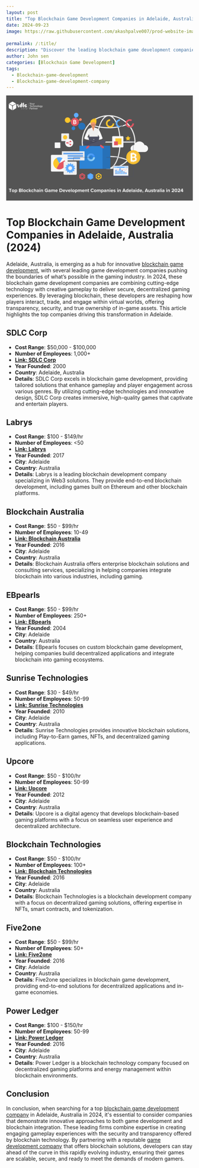```yaml
---
layout: post
title: "Top Blockchain Game Development Companies in Adelaide, Australia in 2024"
date: 2024-09-23
image: https://raw.githubusercontent.com/akashpalve007/prod-website-images/b8d619bc45bc2833f0859f92515cced9da43e6b3/Top%20Blockchain%20Game%20Development%20Companies%20in%20Adelaide%2C%20Australia%20in%202024.png?raw=true

permalink: /:title/
description: "Discover the leading blockchain game development companies in Adelaide, Australia, shaping the future of gaming in 2024."
author: John sen
categories: [Blockchain Game Development]
tags:
  - Blockchain-game-development
  - Blockchain-game-development-company
---
```

![Blockchain game development](https://raw.githubusercontent.com/akashpalve007/prod-website-images/b8d619bc45bc2833f0859f92515cced9da43e6b3/Top%20Blockchain%20Game%20Development%20Companies%20in%20Adelaide%2C%20Australia%20in%202024.png?raw=true)
 

# Top Blockchain Game Development Companies in Adelaide, Australia (2024)

Adelaide, Australia, is emerging as a hub for innovative <span
            class="c1"><a class="c4"
                href="https://www.google.com/url?q=https://sdlccorp.com/services/games/blockchain-game-development-company/&amp;sa=D&amp;source=editors&amp;ust=1724410720621983&amp;usg=AOvVaw3sobKdvIeR6WedIPsg5Add">blockchain
                game development</a></span>, with several leading game development companies pushing the boundaries of what’s possible in the gaming industry. In 2024, these blockchain game development companies are combining cutting-edge technology with creative gameplay to deliver secure, decentralized gaming experiences. By leveraging blockchain, these developers are reshaping how players interact, trade, and engage within virtual worlds, offering transparency, security, and true ownership of in-game assets. This article highlights the top companies driving this transformation in Adelaide.

## SDLC Corp

- **Cost Range**: $50,000 - $100,000  
- **Number of Employees**: 1,000+  
- **[Link: SDLC Corp](https://sdlccorp.com/)**  
- **Year Founded**: 2000  
- **Country**: Adelaide, Australia  
- **Details**: SDLC Corp excels in blockchain game development, providing tailored solutions that enhance gameplay and player engagement across various genres. By utilizing cutting-edge technologies and innovative design, SDLC Corp creates immersive, high-quality games that captivate and entertain players.

## Labrys

- **Cost Range**: $100 - $149/hr  
- **Number of Employees**: <50  
- **[Link: Labrys](https://labrys.io/)**  
- **Year Founded**: 2017  
- **City**: Adelaide  
- **Country**: Australia  
- **Details**: Labrys is a leading blockchain development company specializing in Web3 solutions. They provide end-to-end blockchain development, including games built on Ethereum and other blockchain platforms​.

## Blockchain Australia

- **Cost Range**: $50 - $99/hr  
- **Number of Employees**: 10-49  
- **[Link: Blockchain Australia](https://blockchainaustralia.com/)**  
- **Year Founded**: 2016  
- **City**: Adelaide  
- **Country**: Australia  
- **Details**: Blockchain Australia offers enterprise blockchain solutions and consulting services, specializing in helping companies integrate blockchain into various industries, including gaming.

## EBpearls

- **Cost Range**: $50 - $99/hr  
- **Number of Employees**: 250+  
- **[Link: EBpearls](https://ebpearls.com/)**  
- **Year Founded**: 2004  
- **City**: Adelaide  
- **Country**: Australia  
- **Details**: EBpearls focuses on custom blockchain game development, helping companies build decentralized applications and integrate blockchain into gaming ecosystems​.

## Sunrise Technologies

- **Cost Range**: $30 - $49/hr  
- **Number of Employees**: 50-99  
- **[Link: Sunrise Technologies](https://sunrisetech.com.au/)**  
- **Year Founded**: 2010  
- **City**: Adelaide  
- **Country**: Australia  
- **Details**: Sunrise Technologies provides innovative blockchain solutions, including Play-to-Earn games, NFTs, and decentralized gaming applications​.

## Upcore

- **Cost Range**: $50 - $100/hr  
- **Number of Employees**: 50-99  
- **[Link: Upcore](https://upcore.com/)**  
- **Year Founded**: 2012  
- **City**: Adelaide  
- **Country**: Australia  
- **Details**: Upcore is a digital agency that develops blockchain-based gaming platforms with a focus on seamless user experience and decentralized architecture​.

## Blockchain Technologies

- **Cost Range**: $50 - $100/hr  
- **Number of Employees**: 100+  
- **[Link: Blockchain Technologies](https://blockchaintechnologies.com.au/)**  
- **Year Founded**: 2016  
- **City**: Adelaide  
- **Country**: Australia  
- **Details**: Blockchain Technologies is a blockchain development company with a focus on decentralized gaming solutions, offering expertise in NFTs, smart contracts, and tokenization​.

## Five2one

- **Cost Range**: $50 - $99/hr  
- **Number of Employees**: 50+  
- **[Link: Five2one](https://five2one.com/)**  
- **Year Founded**: 2016  
- **City**: Adelaide  
- **Country**: Australia  
- **Details**: Five2one specializes in blockchain game development, providing end-to-end solutions for decentralized applications and in-game economies​.

## Power Ledger

- **Cost Range**: $100 - $150/hr  
- **Number of Employees**: 50-99  
- **[Link: Power Ledger](https://powerledger.io/)**  
- **Year Founded**: 2016  
- **City**: Adelaide  
- **Country**: Australia  
- **Details**: Power Ledger is a blockchain technology company focused on decentralized gaming platforms and energy management within blockchain environments​.

## Conclusion

In conclusion, when searching for a top <span
            class="c1"><a class="c4"
                href="https://www.google.com/url?q=https://sdlccorp.com/services/games/blockchain-game-development-company/&amp;sa=D&amp;source=editors&amp;ust=1724410720621983&amp;usg=AOvVaw3sobKdvIeR6WedIPsg5Add">blockchain game development company</a></span> in Adelaide, Australia in 2024, it's essential to consider companies that demonstrate innovative approaches to both game development and blockchain integration. These leading firms combine expertise in creating engaging gameplay experiences with the security and transparency offered by blockchain technology. By partnering with a reputable <span
            class="c1"><a class="c4"
                href="https://www.google.com/url?q=https://sdlccorp.com/services/games/game-development-company/&amp;sa=D&amp;source=editors&amp;ust=1724410720621983&amp;usg=AOvVaw3sobKdvIeR6WedIPsg5Add">game development company</a></span> that offers blockchain solutions, developers can stay ahead of the curve in this rapidly evolving industry, ensuring their games are scalable, secure, and ready to meet the demands of modern gamers.









